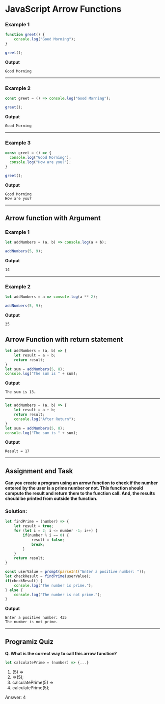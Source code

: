 # JavaScript Arrow Functions
### Example 1
```js
function greet() {
    console.log("Good Morning");
}

greet();
```
**Output**
```
Good Morning
```
***
### Example 2
```js
const greet = () => console.log("Good Morning");

greet();
```
**Output**
```
Good Morning
```
***
### Example 3
```js
const greet = () => {
  console.log("Good Morning");
  console.log("How are you?");
}

greet();
```
**Output**
```
Good Morning
How are you?
```
***
## Arrow function with Argument 
### Example 1
```js
let addNumbers = (a, b) => console.log(a + b);

addNumbers(5, 9);
```
**Output**
```
14
```
***
### Example 2
```js
let addNumbers = a => console.log(a ** 2);

addNumbers(5, 9);
```
**Output**
```
25
```
## Arrow Function with return statement
```js
let addNumbers = (a, b) => {
    let result = a + b;
    return result;
}
let sum = addNumbers(5, 8);
console.log("The sum is " + sum);
```
**Output**
```
The sum is 13.
```
***
```js
let addNumbers = (a, b) => {
    let result = a + b;
    return result;
    console.log("After Return");
}
let sum = addNumbers(5, 8);
console.log("The sum is " + sum);
```
**Output**
```
Result = 17
```
***
## Assignment and Task
**Can you create a program using an arrow function to check if the number entered by the user is a prime number or not. This function should compute the result and return them to the function call. And, the results should be printed from outside the function.**
### Solution:
```js
let findPrime = (number) => {
    let result = true;
    for (let i = 2; i <= number -1; i++) {
        if(number % i == 0) {
            result = false;
            break;
        }
    }
    return result;
}

const userValue = prompt(parseInt("Enter a positive number: "));
let checkResult = findPrime(userValue);
if(checkResult) {
    console.log("The number is prime.");
} else {
    console.log("The number is not prime.");
}
```
**Output**
```
Enter a positive number: 435
The number is not prime.
```
***
## Programiz Quiz
**Q.  What is the correct way to call this arrow function?**
 ```js
let calculatePrime = (number) => {...}
```
1. (5) =>
2. =>(5);
3. calculatePrime(5) =>
4. calculatePrime(5);

Answer: 4


